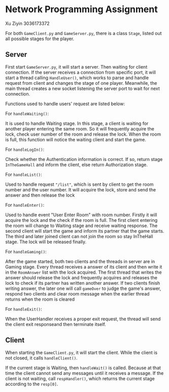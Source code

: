 # Network Programming Assignment
Xu Ziyin 3036173372

For both `GameClient.py` and `GameServer.py`, there is a class `Stage`, listed out all possible stages for the player.

## Server
First start `GameServer.py`, it will start a server. 
Then waiting for client connection. If the server receives a connection from specific port, it will start a thread calling `HandleUser()`, which works to parse and handle request from client and changes the stage of one player. Meanwhile, the main thread creates a new socket listening the server port to wait for next connection.

Functions used to handle users' request are listed below:

For `handleWaiting()`:

It is used to handle Waiting stage. In this stage, a client is waiting for another player entering the same room. So it will frequently acquire the lock, check user number of the room and release the lock.
When the room is full, this function will notice the waiting client and start the game.

For `handleLogIn()`:

Check whether the Authentication information is correct. If so, return stage `InTheGameHall` and inform the client, else return Authorization stage.

For `handleList()`:

Used to handle request `"/list"`, which is sent by client to get the room number and the user number.
It will acquire the lock, store and send the answer and then release the lock

For `handleEnter()`:

Used to handle event "User Enter Room" with room number. Firstly it will acquire the lock and the check if the room is full. 
The first client entering the room will change to Waiting stage and receive waiting response. 
The second client will start the game and inform its partner that the game starts.
The third and later joined client can not join the room so stay InTheHall stage.
The lock will be released finally.

For `handleGaming()`:

After the game started, both two clients and the threads in server are in Gaming stage.
Every thread receives a answer of its client and then write it in the `RoomAnswer` list with the lock acquired.
The first thread that writes the answer should release the lock and frequently acquires and releases the lock to check if its partner has written another answer. If two clients finish writing answer, the later one will call `gameOver` to judge the game's answer, respond two clients and clear room message when the earlier thread returns when the room is cleared 

For `handleExit()`:

When the UserHandler receives a proper exit request, the thread will send the client exit responseand then terminate itself.

## Client
When starting the `GameClient.py`, it will start the client. While the client is not closed, it calls `handleClient()`.

If the current stage is Waiting, then `handleWait()` is called. Because at that time the client cannot send any messages until it receives a message. 
If the client is not waiting, call `respHandler()`, which returns the current stage according to the `resp[0]`.